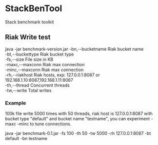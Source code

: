 # StackBenTool
Stack benchmark toolkit

## Riak Write test
java -jar benchmark-version.jar 
 -bn,--bucketname <arg>   Riak bucket name  
 -bt,--buckettype <arg>   Riak bucket type  
 -fs,--size <arg>         File size in KB  
 -maxc,--maxconn <arg>    Riak max connection  
 -minc,--maxconn <arg>    Riak max connection  
 -rh,--riakhost <arg>     Riak hosts, exp: 127.0.0.1:8087 or  
                          192.168.1.10:8087,192.168.1.11:8087  
 -th,--thread <arg>       Concurrent threads  
 -tw,--write <arg>        Total writes  


### Example 
100k file write 5000 times with 50 threads, riak host is 127.0.0.1:8087 with bucket type "default" and bucket name 
"testname", you can experiment -maxc -minc to tune connections.  
  
java -jar benchmark-0.1.jar -fs 100 -th 50 -tw 5000 -rh 127.0.0.1:8087 -bt default -bn testname
